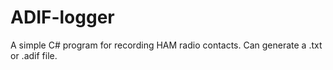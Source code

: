 # ADIF-logger
 A simple C# program for recording HAM radio contacts. Can generate a .txt or .adif file.
